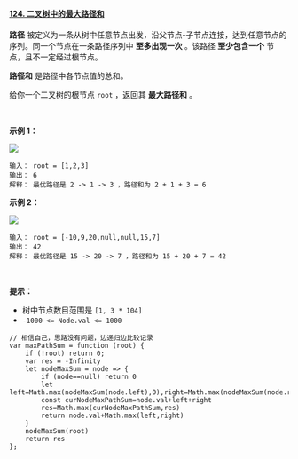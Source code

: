 #### [124. 二叉树中的最大路径和](https://leetcode.cn/problems/binary-tree-maximum-path-sum/)

**路径** 被定义为一条从树中任意节点出发，沿父节点-子节点连接，达到任意节点的序列。同一个节点在一条路径序列中 **至多出现一次** 。该路径 **至少包含一个** 节点，且不一定经过根节点。

**路径和** 是路径中各节点值的总和。

给你一个二叉树的根节点 `root` ，返回其 **最大路径和** 。

 

**示例 1：**

![](https://p3-juejin.byteimg.com/tos-cn-i-k3u1fbpfcp/d9b7d7d11527463cb219ea35145ac2df~tplv-k3u1fbpfcp-zoom-1.image)

```
输入： root = [1,2,3]
输出： 6
解释： 最优路径是 2 -> 1 -> 3 ，路径和为 2 + 1 + 3 = 6
```

**示例 2：**

![](https://p3-juejin.byteimg.com/tos-cn-i-k3u1fbpfcp/3a3a0d8727824cb2aadc45a17afcaeec~tplv-k3u1fbpfcp-zoom-1.image)

```
输入： root = [-10,9,20,null,null,15,7]
输出： 42
解释： 最优路径是 15 -> 20 -> 7 ，路径和为 15 + 20 + 7 = 42
```

 

**提示：**

-   树中节点数目范围是 `[1, 3 * 104]`
-   `-1000 <= Node.val <= 1000`

```
// 相信自己，思路没有问题，边递归边比较记录
var maxPathSum = function (root) {
    if (!root) return 0;
    var res = -Infinity
    let nodeMaxSum = node => {
        if (node==null) return 0
        let left=Math.max(nodeMaxSum(node.left),0),right=Math.max(nodeMaxSum(node.right),0)
        const curNodeMaxPathSum=node.val+left+right
        res=Math.max(curNodeMaxPathSum,res)
        return node.val+Math.max(left,right)
    }
    nodeMaxSum(root)
    return res
};
```